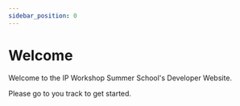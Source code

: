 ```yaml
---
sidebar_position: 0
---
```


# Welcome

Welcome to the IP Workshop Summer School's Developer Website.

Please go to you track to get started.
 
